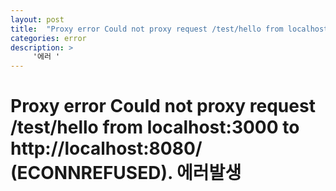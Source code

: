 ```yaml
---
layout: post
title:  "Proxy error Could not proxy request /test/hello from localhost:3000 to http://localhost:8080/ (ECONNREFUSED). 에러발생"
categories: error
description: >
     '에러 '
---
```

# Proxy error Could not proxy request /test/hello from localhost:3000 to http://localhost:8080/ (ECONNREFUSED). 에러발생
